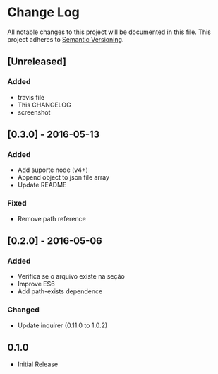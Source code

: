 # Change Log
All notable changes to this project will be documented in this file.
This project adheres to [Semantic Versioning](http://semver.org/).

## [Unreleased]
### Added
- travis file
- This CHANGELOG
- screenshot

## [0.3.0] - 2016-05-13

### Added
- Add suporte node (v4+)
- Append object to json file array
- Update README

### Fixed
-  Remove path reference

##  [0.2.0] - 2016-05-06
### Added
- Verifica se o arquivo existe na seção
- Improve ES6
- Add path-exists dependence

### Changed
- Update inquirer (0.11.0 to 1.0.2)

## 0.1.0
 - Initial Release
